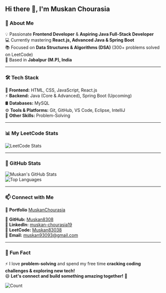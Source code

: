 ## Hi there 👋, I'm Muskan Chourasia  

### 🚀 About Me  
💡 Passionate **Frontend Developer** & **Aspiring Java Full-Stack Developer**  
💻 Currently mastering **React.js, Advanced Java & Spring Boot**  
📚 Focused on **Data Structures & Algorithms (DSA)** (300+ problems solved on LeetCode)  
📍 Based in **Jabalpur (M.P), India**  

---

### 🛠️ Tech Stack  
🚀 **Frontend:** HTML, CSS, JavaScript, React.js  
⚡ **Backend:** Java (Core & Advanced), Spring Boot (Upcoming)  
🛢️ **Databases:** MySQL     
⚙️ **Tools & Platforms:** Git, GitHub, VS Code, Eclipse, IntelliJ  
📌 **Other Skills:** Problem-Solving  

---

### 📊 My LeetCode Stats  
![LeetCode Stats](https://leetcard.jacoblin.cool/Muskan83038?theme=chartreuse&font=PT%20Sans)  

---

### 🌟 GitHub Stats  
![Muskan's GitHub Stats](https://github-readme-stats.vercel.app/api?username=Muskan8308&show_icons=true&theme=radical)  
![Top Languages](https://github-readme-stats.vercel.app/api/top-langs/?username=Muskan8308&layout=compact&theme=radical)  

---

### 📫 Connect with Me  

🔗 **Portfolio** [MuskanChourasia](https://muskanchourasia.netlify.app/)

🔗 **GitHub:** [Muskan8308](https://github.com/Muskan8308)  
🔗 **LinkedIn:** [muskan-chourasia19](https://www.linkedin.com/in/muskan-chourasia19/)  
🔗 **LeetCode:** [Muskan83038](https://leetcode.com/u/Muskan83038/)  
📧 **Email:** muskan93093@gmail.com  


---

### 🚀 Fun Fact  
⚡ I love **problem-solving** and spend my free time **cracking coding challenges & exploring new tech!**  
😄 **Let's connect and build something amazing together!** 🚀  

  ![Count](https://komarev.com/ghpvc/?username=Muskan8308&label=Daily%20Beans&color=000033&style=plastic)

